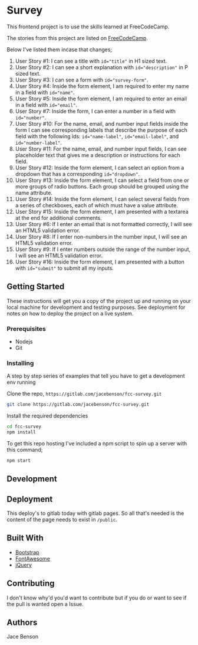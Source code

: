 # Survey

This frontend project is to use the skills learned at FreeCodeCamp.

The stories from this project are listed on [FreeCodeCamp](https://learn.freecodecamp.org/responsive-web-design/responsive-web-design-projects/build-a-survey-form).

Below I've listed them incase that changes;

1. User Story #1: I can see a title with `id="title"` in H1 sized text.
1. User Story #2: I can see a short explanation with `id="description"` in P sized text.
1. User Story #3: I can see a form with `id="survey-form"`.
1. User Story #4: Inside the form element, I am required to enter my name in a field with `id="name"`.
1. User Story #5: Inside the form element, I am required to enter an email in a field with `id="email"`.
1. User Story #7: Inside the form, I can enter a number in a field with `id="number"`.
1. User Story #10: For the name, email, and number input fields inside the form I can see corresponding labels that describe the purpose of each field with the following ids: `id="name-label"`, `id="email-label"`, and `id="number-label"`.
1. User Story #11: For the name, email, and number input fields, I can see placeholder text that gives me a description or instructions for each field.
1. User Story #12: Inside the form element, I can select an option from a dropdown that has a corresponding `id="dropdown"`.
1. User Story #13: Inside the form element, I can select a field from one or more groups of radio buttons. Each group should be grouped using the name attribute.
1. User Story #14: Inside the form element, I can select several fields from a series of checkboxes, each of which must have a value attribute.
1. User Story #15: Inside the form element, I am presented with a textarea at the end for additional comments.
1. User Story #6: If I enter an email that is not formatted correctly, I will see an HTML5 validation error.
1. User Story #8: If I enter non-numbers in the number input, I will see an HTML5 validation error.
1. User Story #9: If I enter numbers outside the range of the number input, I will see an HTML5 validation error.
1. User Story #16: Inside the form element, I am presented with a button with `id="submit"` to submit all my inputs.

## Getting Started

These instructions will get you a copy of the project up and running on your local machine for development and testing purposes. See deployment for notes on how to deploy the project on a live system.

### Prerequisites

- Nodejs
- Git

### Installing

A step by step series of examples that tell you have to get a development env running

Clone the repo, `https://gitlab.com/jacebenson/fcc-survey.git`

```sh
git clone https://gitlab.com/jacebenson/fcc-survey.git
```

Install the required dependencies

```sh
cd fcc-survey
npm install
```

To get this repo hosting I've included a npm script to spin up a server with this command;

```sh
npm start
```

## Development

## Deployment

This deploy's to gitlab today with gitlab pages.
So all that's needed is the content of the page needs to exist in `/public`.

## Built With

- [Bootstrap](http://getbootstrap.com/)
- [FontAwesome](http://fortawesome.github.io/Font-Awesome/)
- [jQuery](http://jquery.com/)

## Contributing

I don't know why'd you'd want to contribute but if you do or want to see if the pull is wanted open a Issue.

## Authors

Jace Benson